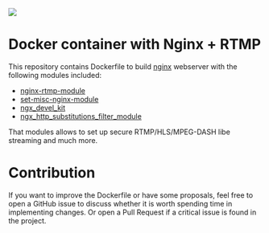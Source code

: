 ![](https://github.com/vpetrigo/nginx-rtmp-docker/workflows/Docker/badge.svg)

# Docker container with Nginx + RTMP

This repository contains Dockerfile to build [nginx][nginx] webserver with the following modules
included:

- [nginx-rtmp-module][nginx-rtmp]
- [set-misc-nginx-module][set-misc]
- [ngx_devel_kit][ndk]
- [ngx_http_substitutions_filter_module][ngx_http_subs]

That modules allows to set up secure RTMP/HLS/MPEG-DASH libe streaming and much more.

# Contribution

If you want to improve the Dockerfile or have some proposals, feel free to open a GitHub issue
to discuss whether it is worth spending time in implementing changes. Or open a Pull Request
if a critical issue is found in the project.

[nginx]: https://nginx.org/
[nginx-rtmp]: https://github.com/arut/nginx-rtmp-module
[set-misc]: https://github.com/openresty/set-misc-nginx-module
[ndk]: https://github.com/vision5/ngx_devel_kit
[ngx_http_subs]: https://github.com/yaoweibin/ngx_http_substitutions_filter_module
